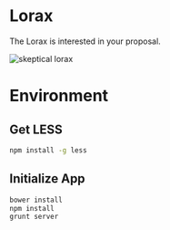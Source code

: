 Lorax
=====

The Lorax is interested in your proposal.

![skeptical lorax](http://i.imgur.com/NqMpLxC.jpg)

# Environment

## Get LESS
```sh
npm install -g less
```

## Initialize App

```sh
bower install
npm install
grunt server
```
